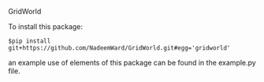 GridWorld


To install this package:

	$pip install git+https://github.com/NadeemWard/GridWorld.git#egg='gridworld'

an example use of elements of this package can be found in the example.py file.
